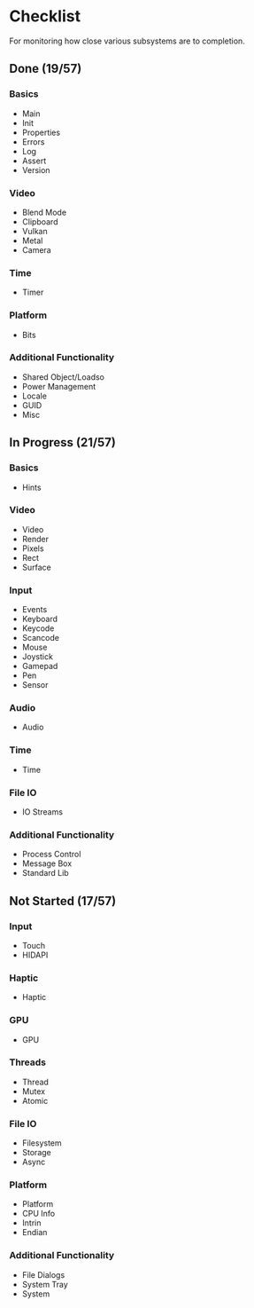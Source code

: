 # Checklist
For monitoring how close various subsystems are to completion.

## Done (19/57)

### Basics
* Main
* Init
* Properties
* Errors
* Log
* Assert
* Version

### Video
* Blend Mode
* Clipboard
* Vulkan
* Metal
* Camera

### Time
* Timer

### Platform
* Bits

### Additional Functionality
* Shared Object/Loadso
* Power Management
* Locale
* GUID
* Misc

## In Progress (21/57)

### Basics
* Hints

### Video
* Video
* Render
* Pixels
* Rect
* Surface

### Input
* Events
* Keyboard
* Keycode
* Scancode
* Mouse
* Joystick
* Gamepad
* Pen
* Sensor

### Audio
* Audio

### Time
* Time

### File IO
* IO Streams

### Additional Functionality
* Process Control
* Message Box
* Standard Lib

## Not Started (17/57)

### Input
* Touch
* HIDAPI

### Haptic
* Haptic

### GPU
* GPU

### Threads
* Thread
* Mutex
* Atomic

### File IO
* Filesystem
* Storage
* Async

### Platform
* Platform
* CPU Info
* Intrin
* Endian

### Additional Functionality
* File Dialogs
* System Tray
* System

